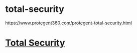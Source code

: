 # total-security
https://www.protegent360.com/protegent-total-security.html
<p><a href="https://www.protegent360.com/protegent-total-security.html"><h1>Total Security</h1></a></p>
